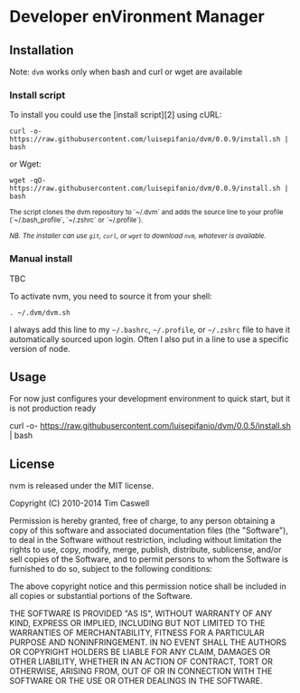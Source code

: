 # Developer enVironment Manager

## Installation


Note: `dvm` works only when bash and curl or wget are available 

### Install script

To install you could use the [install script][2] using cURL:

    curl -o- https://raw.githubusercontent.com/luisepifanio/dvm/0.0.9/install.sh | bash

or Wget:

    wget -qO- https://raw.githubusercontent.com/luisepifanio/dvm/0.0.9/install.sh | bash

<sub>
The script clones the dvm repository to `~/.dvm` and adds the source line to your profile (`~/.bash_profile`, `~/.zshrc` or `~/.profile`).</sub>

<sub>*NB. The installer can use `git`, `curl`, or `wget` to download `nvm`, whatever is available.*</sub>

### Manual install

TBC

To activate nvm, you need to source it from your shell:

    . ~/.dvm/dvm.sh

I always add this line to my `~/.bashrc`, `~/.profile`, or `~/.zshrc` file to have it automatically sourced upon login.
Often I also put in a line to use a specific version of node.

## Usage

  For now just configures your development environment to quick start, but it is not production ready
  
  curl -o- https://raw.githubusercontent.com/luisepifanio/dvm/0.0.5/install.sh | bash
 
## License

nvm is released under the MIT license.


Copyright (C) 2010-2014 Tim Caswell

Permission is hereby granted, free of charge, to any person obtaining a copy of this software and associated documentation files (the "Software"), to deal in the Software without restriction, including without limitation the rights to use, copy, modify, merge, publish, distribute, sublicense, and/or sell copies of the Software, and to permit persons to whom the Software is furnished to do so, subject to the following conditions:

The above copyright notice and this permission notice shall be included in all copies or substantial portions of the Software.

THE SOFTWARE IS PROVIDED "AS IS", WITHOUT WARRANTY OF ANY KIND, EXPRESS OR IMPLIED, INCLUDING BUT NOT LIMITED TO THE WARRANTIES OF MERCHANTABILITY, FITNESS FOR A PARTICULAR PURPOSE AND NONINFRINGEMENT. IN NO EVENT SHALL THE AUTHORS OR COPYRIGHT HOLDERS BE LIABLE FOR ANY CLAIM, DAMAGES OR OTHER LIABILITY, WHETHER IN AN ACTION OF CONTRACT, TORT OR OTHERWISE, ARISING FROM, OUT OF OR IN CONNECTION WITH THE SOFTWARE OR THE USE OR OTHER DEALINGS IN THE SOFTWARE.
